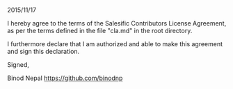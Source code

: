 2015/11/17

I hereby agree to the terms of the Salesific Contributors License
Agreement, as per the terms defined in the file "cla.md" in the root directory.

I furthermore declare that I am authorized and able to make this
agreement and sign this declaration.

Signed,

Binod Nepal
https://github.com/binodnp